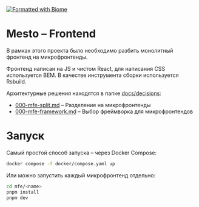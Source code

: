 [![Formatted with Biome](https://img.shields.io/badge/Formatted_with-Biome-60a5fa?style=flat&logo=biome)](https://biomejs.dev/)

# Mesto – Frontend

В рамках этого проекта было необходимо разбить монолитный фронтенд на микрофронтенды.

Фронтенд написан на JS и чистом React, для написания CSS используется BEM. В качестве инструмента сборки используется
Rsbuild.

Архитектурные решения находятся в папке [docs/decisions](docs/decisions):

* [000-mfe-split.md](docs/decisions/000-mfe-split.md) – Разделение на микрофронтенды
* [000-mfe-framework.md](docs/decisions/000-mfe-framework.md) – Выбор фреймворка для микрофронтендов

# Запуск

Самый простой способ запуска – через Docker Compose:

```bash
docker compose -f docker/compose.yaml up
```

Или можно запустить каждый микрофронтенд отдельно:

```bash
cd mfe/<name>
pnpm install
pnpm dev
```
